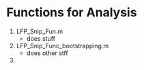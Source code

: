 # Functions for Analysis 

1.  LFP_Snip_Fun.m 
    * does stuff
2. LFP_Snip_Func_bootstrapping.m
    * does other stff
3. 